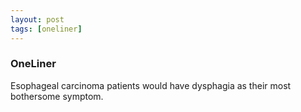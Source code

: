 ```yaml
---
layout: post
tags: [oneliner]
---
```



### OneLiner

Esophageal carcinoma patients would have dysphagia as their most bothersome symptom.
